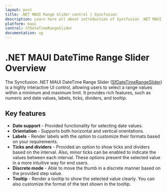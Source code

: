 ```yaml
---
layout: post
title: .NET MAUI Range Slider control | Syncfusion
description: Learn here all about introduction of Syncfusion .NET MAUI Range Slider (SfDateTimeRangeSlider) control with key features and more.
platform: maui
control: SfDateTimeRangeSlider
documentation: ug
---
```


# .NET MAUI DateTime Range Slider Overview

The Syncfusion .NET MAUI DateTime Range Slider ([SfDateTimeRangeSlider](https://www.syncfusion.com/maui-controls/maui-range-slider)) is a highly interactive UI control, allowing users to select a range values within a minimum and maximum limit. It provides rich features, such as numeric and date values, labels, ticks, dividers, and tooltip.

## Key features

* **Date support** - Provided functionality for selecting date values.
* **Orientation** - Supports both horizontal and vertical orientations.
* **Labels** - Render labels with the option to customize their formats based on your requirements.
* **Ticks and dividers** - Provided an option to show ticks and dividers based on the interval. Also, minor ticks can be enabled to indicate the values between each interval. These options present the selected value in a more intuitive way for end users.
* **Discrete mode** - Able to move the thumb in a discrete manner based on the provided step value.
* **Tooltip** - Render a tooltip to show the selected value clearly. You can also customize the format of the text shown in the tooltip.

